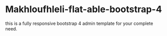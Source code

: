 # Makhloufhleli-flat-able-bootstrap-4
this is a fully responsive bootstrap 4 admin template for your complete need.
